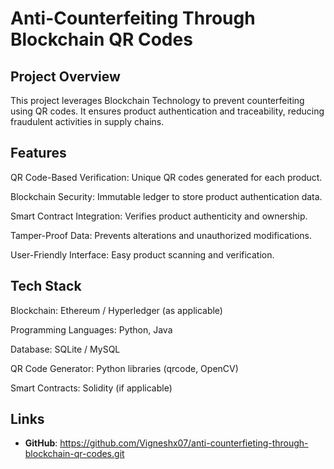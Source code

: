 # Anti-Counterfeiting Through Blockchain QR Codes

## Project Overview


This project leverages Blockchain Technology to prevent counterfeiting using QR codes. It ensures product authentication and traceability, reducing fraudulent activities in supply chains.

## Features


QR Code-Based Verification: Unique QR codes generated for each product.

Blockchain Security: Immutable ledger to store product authentication data.

Smart Contract Integration: Verifies product authenticity and ownership.

Tamper-Proof Data: Prevents alterations and unauthorized modifications.

User-Friendly Interface: Easy product scanning and verification.

## Tech Stack

Blockchain: Ethereum / Hyperledger (as applicable)

Programming Languages: Python, Java

Database: SQLite / MySQL

QR Code Generator: Python libraries (qrcode, OpenCV)

Smart Contracts: Solidity (if applicable)

## Links
- **GitHub**: https://github.com/Vigneshx07/anti-counterfieting-through-blockchain-qr-codes.git
